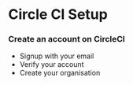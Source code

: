 # Circle CI Setup


### Create an account on CircleCI

- Signup with your email
- Verify your account
- Create your organisation

### 